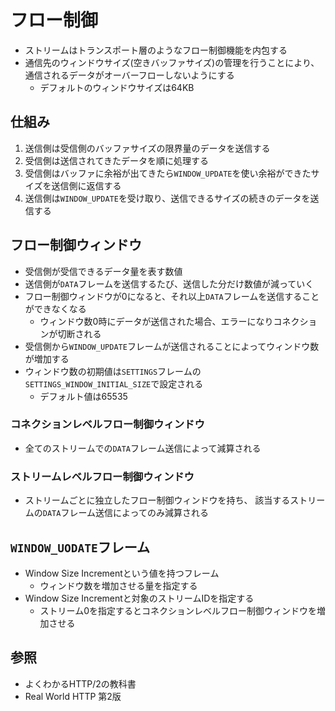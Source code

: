 # フロー制御
- ストリームはトランスポート層のようなフロー制御機能を内包する
- 通信先のウィンドウサイズ(空きバッファサイズ)の管理を行うことにより、
  通信されるデータがオーバーフローしないようにする
  - デフォルトのウィンドウサイズは64KB

## 仕組み
1. 送信側は受信側のバッファサイズの限界量のデータを送信する
2. 受信側は送信されてきたデータを順に処理する
3. 受信側はバッファに余裕が出てきたら`WINDOW_UPDATE`を使い余裕ができたサイズを送信側に返信する
4. 送信側は`WINDOW_UPDATE`を受け取り、送信できるサイズの続きのデータを送信する

## フロー制御ウィンドウ
- 受信側が受信できるデータ量を表す数値
- 送信側が`DATA`フレームを送信するたび、送信した分だけ数値が減っていく
- フロー制御ウィンドウが0になると、それ以上`DATA`フレームを送信することができなくなる
  - ウィンドウ数0時にデータが送信された場合、エラーになりコネクションが切断される
- 受信側から`WINDOW_UPDATE`フレームが送信されることによってウィンドウ数が増加する
- ウィンドウ数の初期値は`SETTINGS`フレームの`SETTINGS_WINDOW_INITIAL_SIZE`で設定される
  - デフォルト値は65535

### コネクションレベルフロー制御ウィンドウ
- 全てのストリームでの`DATA`フレーム送信によって減算される

### ストリームレベルフロー制御ウィンドウ
- ストリームごとに独立したフロー制御ウィンドウを持ち、
  該当するストリームの`DATA`フレーム送信によってのみ減算される

## `WINDOW_UODATE`フレーム
- Window Size Incrementという値を持つフレーム
  - ウィンドウ数を増加させる量を指定する
- Window Size Incrementと対象のストリームIDを指定する
  - ストリーム0を指定するとコネクションレベルフロー制御ウィンドウを増加させる

## 参照
- よくわかるHTTP/2の教科書
- Real World HTTP 第2版
